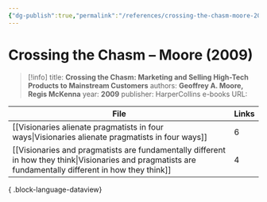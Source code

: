 ```yaml
---
{"dg-publish":true,"permalink":"/references/crossing-the-chasm-moore-2009/"}
---
```



# Crossing the Chasm – Moore (2009)

> [!info]
> title: **Crossing the Chasm: Marketing and Selling High-Tech Products to Mainstream Customers**
> authors: **Geoffrey A. Moore, Regis McKenna**
> year: **2009**
> publisher: HarperCollins e-books
> URL: 



| File                                                                                                                                                        | Links |
| ----------------------------------------------------------------------------------------------------------------------------------------------------------- | ----- |
| [[Visionaries alienate pragmatists in four ways\|Visionaries alienate pragmatists in four ways]]                                                         | 6     |
| [[Visionaries and pragmatists are fundamentally different in how they think\|Visionaries and pragmatists are fundamentally different in how they think]] | 4     |

{ .block-language-dataview}
